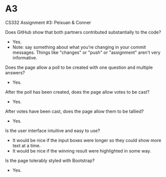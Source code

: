 # A3
CS332 Assignment #3: Peixuan & Conner

Does GitHub show that both partners contributed substantially to the code?
  - Yes.
  - Note: say something about what you're changing in your commit messages. Things like "changes" or "push" or "assignment" aren't very informative.

Does the page allow a poll to be created with one question and multiple answers?
  - Yes.

After the poll has been created, does the page allow votes to be cast?
  - Yes.

After votes have been cast, does the page allow them to be tallied?
  - Yes.

Is the user interface intuitive and easy to use?
  - It would be nice if the input boxes were longer so they could show more text at a time.
  - It would be nice if the winning result were highlighted in some way.

Is the page tolerably styled with Bootstrap?
  - Yes.

